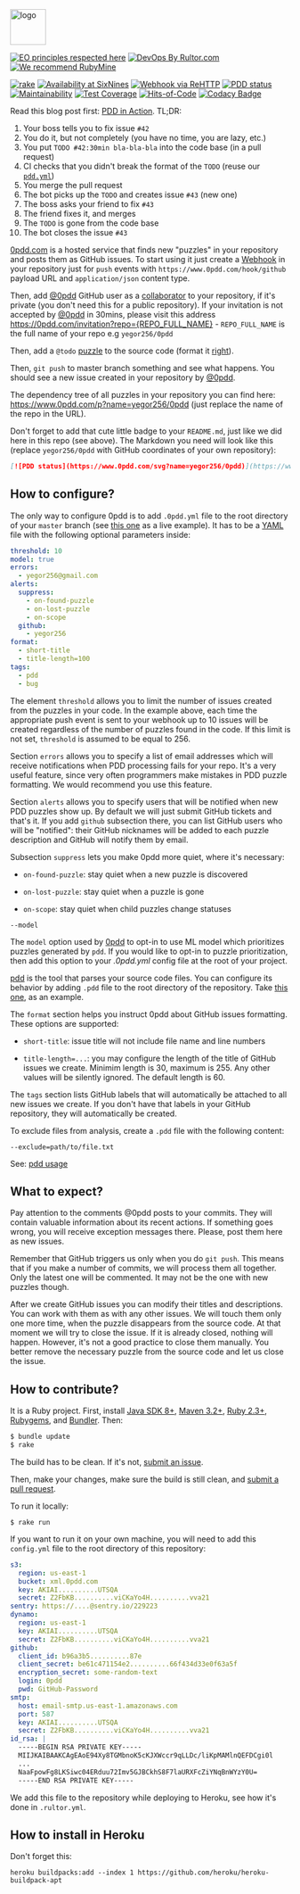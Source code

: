<img alt="logo" src="https://avatars2.githubusercontent.com/u/24456188" width="64px" height="64px"/>

[![EO principles respected here](https://www.elegantobjects.org/badge.svg)](https://www.elegantobjects.org)
[![DevOps By Rultor.com](https://www.rultor.com/b/yegor256/0pdd)](https://www.rultor.com/p/yegor256/0pdd)
[![We recommend RubyMine](https://www.elegantobjects.org/rubymine.svg)](https://www.jetbrains.com/ruby/)

[![rake](https://github.com/yegor256/0pdd/actions/workflows/rake.yml/badge.svg)](https://github.com/yegor256/0pdd/actions/workflows/rake.yml)
[![Availability at SixNines](https://www.sixnines.io/b/574a)](https://www.sixnines.io/h/574a)
[![Webhook via ReHTTP](https://www.rehttp.net/b?u=http%3A%2F%2Fwww.0pdd.com%2Fhook%2Fgithub)](https://www.rehttp.net/i?u=http%3A%2F%2Fwww.0pdd.com%2Fhook%2Fgithub)
[![PDD status](https://www.0pdd.com/svg?name=yegor256/0pdd)](https://www.0pdd.com/p?name=yegor256/0pdd)
[![Maintainability](https://api.codeclimate.com/v1/badges/7462387124cf5f9b8ef8/maintainability)](https://codeclimate.com/github/yegor256/0pdd/maintainability)
[![Test Coverage](https://img.shields.io/codecov/c/github/yegor256/0pdd.svg)](https://codecov.io/github/yegor256/0pdd?branch=master)
[![Hits-of-Code](https://hitsofcode.com/github/yegor256/0pdd)](https://hitsofcode.com/view/github/yegor256/0pdd)
[![Codacy Badge](https://app.codacy.com/project/badge/Grade/d23061346143451db3abedca5ad9cbf2)](https://www.codacy.com/gh/yegor256/0pdd/dashboard)

Read this blog post first: [PDD in Action](https://www.yegor256.com/2017/04/05/pdd-in-action.html).
TL;DR:

  1. Your boss tells you to fix issue `#42`
  1. You do it, but not completely (you have no time, you are lazy, etc.)
  1. You put `TODO #42:30min bla-bla-bla` into the code base (in a pull request)
  1. CI checks that you didn't break the format of the `TODO` (reuse our [`pdd.yml`](https://github.com/yegor256/0pdd/blob/master/.github/workflows/pdd.yml))
  1. You merge the pull request
  1. The bot picks up the `TODO` and creates issue `#43` (new one)
  1. The boss asks your friend to fix `#43`
  1. The friend fixes it, and merges
  1. The `TODO` is gone from the code base
  1. The bot closes the issue `#43`

[0pdd.com](https://www.0pdd.com) is a hosted service that
finds new "puzzles" in your repository and posts them as GitHub
issues. To start using it just create a
[Webhook](https://developer.github.com/webhooks/creating/) in your repository
just for `push` events with `https://www.0pdd.com/hook/github` payload URL and
`application/json` content type.

Then, add [@0pdd](https://github.com/0pdd) GitHub user as a
[collaborator](https://help.github.com/articles/inviting-collaborators-to-a-personal-repository/)
to your repository, if it's private
(you don't need this for a public repository). If your invitation is not accepted by [@0pdd](https://github.com/0pdd) in 30mins, please visit this address https://0pdd.com/invitation?repo={REPO_FULL_NAME} - `REPO_FULL_NAME` is the full name of your repo e.g `yegor256/0pdd`

Then, add a `@todo` [puzzle](https://www.yegor256.com/2009/03/04/pdd.html)
to the source code (format it [right](https://github.com/teamed/pdd)).

Then, `git push` to master branch something and see what happens. You should see a new
issue created in your repository by [@0pdd](https://github.com/0pdd).

The dependency tree of all puzzles in your repository you can find
here: https://www.0pdd.com/p?name=yegor256/0pdd (just replace the name
of the repo in the URL).

Don't forget to add that cute little badge to your `README.md`, just
like we did here in this repo (see above). The Markdown you need
will look like this (replace `yegor256/0pdd` with GitHub coordinates
of your own repository):

```markdown
[![PDD status](https://www.0pdd.com/svg?name=yegor256/0pdd)](https://www.0pdd.com/p?name=yegor256/0pdd)
```

## How to configure?

The only way to configure 0pdd is to add `.0pdd.yml` file to the
root directory of your `master` branch (see [this one](https://github.com/yegor256/0pdd/blob/master/.0pdd.yml) as a live example).
It has to be a [YAML](https://en.wikipedia.org/wiki/YAML) file with the following
optional parameters inside:

```yaml
threshold: 10
model: true
errors:
  - yegor256@gmail.com
alerts:
  suppress:
    - on-found-puzzle
    - on-lost-puzzle
    - on-scope
  github:
    - yegor256
format:
  - short-title
  - title-length=100
tags:
  - pdd
  - bug
```

The element `threshold` allows you to limit the number of issues created from the puzzles in your code. In the example above, each time the appropriate push event is sent to your webhook up to 10 issues will be created regardless of the number of puzzles found in the code. If this limit is not set, `threshold` is assumed to be equal to 256.

Section `errors` allows you to specify a list of email addresses which will
receive notifications when PDD processing fails for your repo. It's
a very useful feature, since very often programmers make
mistakes in PDD puzzle formatting. We would recommend you use this feature.

Section `alerts` allows you to specify users that will be notified when
new PDD puzzles show up. By default we will just submit GitHub tickets
and that's it. If you add `github` subsection there, you can list GitHub
users who will be "notified": their GitHub nicknames will be added to
each puzzle description and GitHub will notify them by email.

Subsection `suppress` lets you make 0pdd more quiet, where it's necessary:

- `on-found-puzzle`: stay quiet when a new puzzle is discovered

- `on-lost-puzzle`: stay quiet when a puzzle is gone

- `on-scope`: stay quiet when child puzzles change statuses

`--model`

The `model` option used by [0pdd](https://github.com/yegor256/0pdd#readme) to opt-in to use ML model which prioritizes puzzles generated by `pdd`. If you would like to opt-in to puzzle prioritization, then add this option to your _.0pdd.yml_ config file at the root of your project.

[pdd](https://github.com/yegor256/pdd) is the tool that parses your source
code files. You can configure its behavior by adding `.pdd` file to the
root directory of the repository. Take
[this one](https://github.com/yegor256/0pdd/blob/master/.pdd), as an example.

The `format` section helps you instruct 0pdd about GitHub issues formatting.
These options are supported:

- `short-title`: issue title will not include file name and line numbers

- `title-length=...`: you may configure the length of the title of GitHub
  issues we create. Minimim length is 30, maximum is 255. Any other values
  will be silently ignored. The default length is 60.

The `tags` section lists GitHub labels that will automatically be attached
to all new issues we create. If you don't have that labels in your GitHub
repository, they will automatically be created.

To exclude files from analysis, create a `.pdd` file with the following content:

```
--exclude=path/to/file.txt
```

See: [pdd usage](https://github.com/cqfn/pdd?tab=readme-ov-file#usage)

## What to expect?

Pay attention to the comments @0pdd posts to your commits. They will
contain valuable information about its recent actions. If something goes
wrong, you will receive exception messages there. Please, post them here
as new issues.

Remember that GitHub triggers us only when you do `git push`. This means that
if you make a number of commits, we will process them all together. Only the
latest one will be commented. It may not be the one with new puzzles though.

After we create GitHub issues you can modify their titles and descriptions. You
can work with them as with any other issues. We will touch them only one
more time, when the puzzle disappears from the source code. At that moment
we will try to close the issue. If it is already closed, nothing will happen.
However, it's not a good practice to close them manually. You better remove
the necessary puzzle from the source code and let us close the issue.

## How to contribute?

It is a Ruby project.
First, install
[Java SDK 8+](https://www.oracle.com/technetwork/java/javase/downloads/jdk8-downloads-2133151.html),
[Maven 3.2+](https://maven.apache.org/),
[Ruby 2.3+](https://www.ruby-lang.org/en/documentation/installation/),
[Rubygems](https://rubygems.org/pages/download),
and
[Bundler](https://bundler.io/).
Then:

```bash
$ bundle update
$ rake
```

The build has to be clean. If it's not, [submit an issue](https://github.com/yegor256/0pdd/issues).

Then, make your changes, make sure the build is still clean,
and [submit a pull request](https://www.yegor256.com/2014/04/15/github-guidelines.html).

To run it locally:

```
$ rake run
```

If you want to run it on your own machine, you will need to add this
`config.yml` file to the root directory of this repository:

```yaml
s3:
  region: us-east-1
  bucket: xml.0pdd.com
  key: AKIAI..........UTSQA
  secret: Z2FbKB..........viCKaYo4H..........vva21
sentry: https://....@sentry.io/229223
dynamo:
  region: us-east-1
  key: AKIAI..........UTSQA
  secret: Z2FbKB..........viCKaYo4H..........vva21
github:
  client_id: b96a3b5..........87e
  client_secret: be61c471154e2..........66f434d33e0f63a5f
  encryption_secret: some-random-text
  login: 0pdd
  pwd: GitHub-Password
smtp:
  host: email-smtp.us-east-1.amazonaws.com
  port: 587
  key: AKIAI..........UTSQA
  secret: Z2FbKB..........viCKaYo4H..........vva21
id_rsa: |
  -----BEGIN RSА PRIVATE KEY-----
  MIIJKAIBAAKCAgEAoE94Xy8TGMbnoK5cKJXWccr9qLLDc/liKpMAMlnQEFDCgi0l
  ...
  NaaFpowFg8LKSiwc04ERduu72Imv5GJBCkhS8F7laURXFcZiYNqBnWYzY0U=
  -----END RSА PRIVATE KEY-----
```

We add this file to the repository while deploying to Heroku,
see how it's done in `.rultor.yml`.

## How to install in Heroku

Don't forget this:

```
heroku buildpacks:add --index 1 https://github.com/heroku/heroku-buildpack-apt
```
